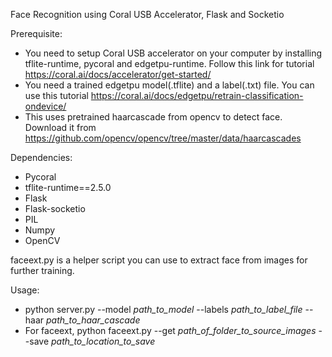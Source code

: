 Face Recognition using Coral USB Accelerator, Flask and Socketio

Prerequisite: 
- You need to setup Coral USB accelerator on your computer by installing tflite-runtime, pycoral and edgetpu-runtime. Follow this link for tutorial https://coral.ai/docs/accelerator/get-started/
- You need a trained edgetpu model(.tflite) and a label(.txt) file. You can use this tutorial https://coral.ai/docs/edgetpu/retrain-classification-ondevice/
- This uses pretrained haarcascade from opencv to detect face. Download it from https://github.com/opencv/opencv/tree/master/data/haarcascades

Dependencies:
- Pycoral
- tflite-runtime==2.5.0
- Flask
- Flask-socketio
- PIL
- Numpy
- OpenCV


faceext.py is a helper script you can use to extract face from images for further training.

Usage:

- python server.py --model *path_to_model* --labels *path_to_label_file* --haar *path_to_haar_cascade*
- For faceext, python faceext.py --get *path_of_folder_to_source_images* --save *path_to_location_to_save*